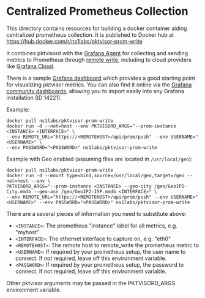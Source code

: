 # Centralized Prometheus Collection

This directory contains resources for building a docker container aiding centralized prometheus collection. It is
published to Docker hub at https://hub.docker.com/r/ns1labs/pktvisor-prom-write

It combines pktvisord with the [Grafana Agent](https://github.com/grafana/agent) for collecting and sending metrics to
Prometheus through
[remote write](https://prometheus.io/docs/operating/integrations/#remote-endpoints-and-storage), including to cloud
providers like [Grafana Cloud](https://grafana.com/products/cloud/).

There is a sample [Grafana dashboard](grafana-dashboard-prometheus.json) which provides a good starting point for
visualizing pktvisor metrics. You can also find it online via
the [Grafana community dashboards](https://grafana.com/grafana/dashboards/14221), allowing you to import easily into any
Grafana installation (ID 14221).

Example:

```shell
docker pull ns1labs/pktvisor-prom-write
docker run -d --net=host --env PKTVISORD_ARGS="--prom-instance <INSTANCE> <INTERFACE>" \
--env REMOTE_URL="https://<REMOTEHOST>/api/prom/push" --env USERNAME="<USERNAME>" \
--env PASSWORD="<PASSWORD>" ns1labs/pktvisor-prom-write
```

Example with Geo enabled (assuming files are located in `/usr/local/geo`):

```shell
docker pull ns1labs/pktvisor-prom-write
docker run -d --mount type=bind,source=/usr/local/geo,target=/geo --net=host --env \
PKTVISORD_ARGS="--prom-instance <INSTANCE> --geo-city /geo/GeoIP2-City.mmdb --geo-asn /geo/GeoIP2-ISP.mmdb <INTERFACE>" \
--env REMOTE_URL="https://<REMOTEHOST>/api/prom/push" --env USERNAME="<USERNAME>" --env PASSWORD="<PASSWORD>" ns1labs/pktvisor-prom-write
```

There are a several pieces of information you need to substitute above:

* `<INSTANCE>`: The prometheus "instance" label for all metrics, e.g. "myhost"
* `<INTERFACE>`: The ethernet interface to capture on, e.g. "eth0"
* `<REMOTEHOST>`: The remote host to remote_write the prometheus metric to
* `<USERNAME>`: If required by your prometheus setup, the user name to connect. If not required, leave off this
  environment variable.
* `<PASSWORD>`: If required by your prometheus setup, the password to connect. If not required, leave off this
  environment variable.

Other pktvisor arguments may be passed in the PKTVISORD_ARGS environment variable.
